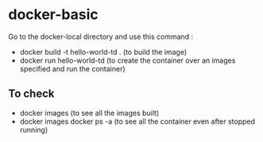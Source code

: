 # docker-basic

Go to the docker-local directory and use this command :

- docker build -t hello-world-td . (to build the image)
- docker run hello-world-td (to create the container over an images specified and run the container)

## To check

- docker images (to see all the images built)
- docker images docker ps -a (to see all the container even after stopped running)
